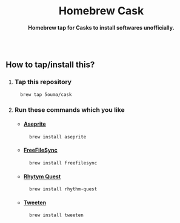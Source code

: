 <br />

<div align="center">

# Homebrew Cask

**Homebrew tap for Casks to install softwares unofficially.**

</div>

<br /><br />

## How to tap/install this?

1. ### Tap this repository

   ```shell
     brew tap 5ouma/cask
   ```

2. ### Run these commands which you like

   - #### [Aseprite](https://www.aseprite.org)

     ```shell
       brew install aseprite
     ```

   - #### [FreeFileSync](https://freefilesync.org)

     ```shell
       brew install freefilesync
     ```

   - #### [Rhytym Quest](https://rhythmquestgame.com)

     ```shell
       brew install rhythm-quest
     ```

   - #### [Tweeten](https://tweetenapp.com)

     ```shell
       brew install tweeten
     ```
